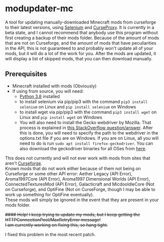 # modupdater-mc

A tool for updating manually-downloaded Minecraft mods from curseforge to their latest versions, using [Selenium](https://selenium.dev) and [CurseProxy](https://github.com/NikkyAI/CurseProxy). It is currently in a beta state, and I cannot recommend that anybody use this program without first creating a backup of their mods folder. Because of the amount of mods that are not on Curseforge, and the amount of mods that have peculiarities in the API, this is not guaranteed to and probably won't update all of your mods, but it will do a lot of the work for you. After the mods are updated, it will display a list of skipped mods, that you can then download manually.  

## Prerequisites
- Minecraft installed with mods (Obviously)
- If using from source, you will need:
  - [Python 3.8](https://python.org) installed  
  - to install selenium via pip/pip3 with the command ```pip3 install selenium``` on Linux and ```pip install selenium``` on Windows
  - to install wget via pip/pip3 with the command ```pip3 install wget``` on Linux and ```pip install wget``` on Windows
  - You will also need to install the Gecko webdriver by Mozilla. That process is explained in [this StackOverflow question/answer](https://stackoverflow.com/questions/41190989/how-do-i-install-geckodriver). After this is done, you will need to specify the path to the webdriver in the options.txt file if you are on Windows. If you are on Linux, all you will need to do is run ```sudo apt install firefox-geckodriver```. You can also download the geckodriver binaries for all OSes from [here](https://github.com/mozilla/geckodriver/releases).
  
This does not currently and will not ever work with mods from sites that aren't [Curseforge](https://www.curseforge.com/minecraft/mc-mods/).    
Known mods that do not work either because of them not being on Curseforge or some other API error: Aether Legacy (API Error), Aroma1997Core (API Error), Aroma1997 Dimensional Worlds (API Error), ConnectedTexturesMod (API Error), Galacticraft and MicdooldleCore (Not on Curseforge), and OptiFine (Not on CurseForge, though I may be able to work up something for OptiFine eventually).  
These mods will simply be ignored in the event that they are present in your mods folder.

~~#### Help! I keep trying to update my mods, but I keep getting the HTTPConnectionPool/MaxRetryError message!  
I am currently working on fixing this, so hang tight.~~  

I fixed this problem in the most recent patch.
